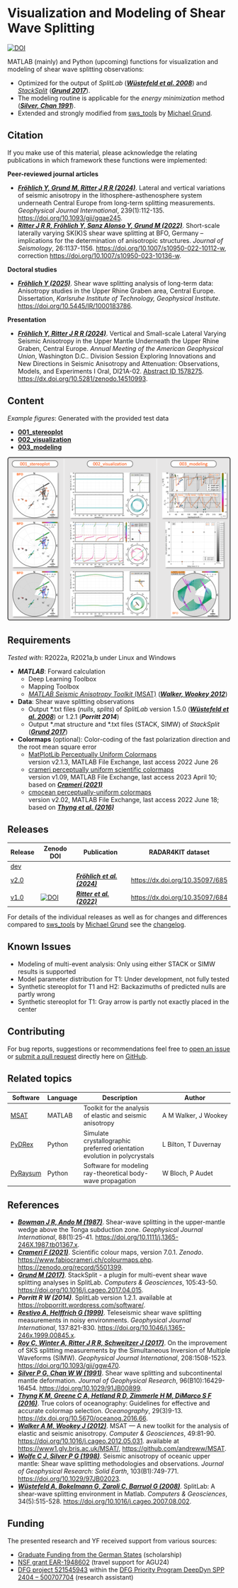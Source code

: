 # Visualization and Modeling of Shear Wave Splitting
[![DOI](https://zenodo.org/badge/DOI/10.5281/zenodo.7213156.svg)](https://doi.org/10.5281/zenodo.7213156)

MATLAB (mainly) and Python (upcoming) functions for visualization and modeling of shear wave splitting observations:

- Optimized for the output of _SplitLab_ ([**_Wüstefeld et al. 2008_**](https://doi.org/10.1016/j.cageo.2007.08.002)) and
  [_StackSplit_](https://github.com/michaelgrund/stacksplit) ([**_Grund 2017_**](https://doi.org/10.1016/j.cageo.2017.04.015)).
- The modeling routine is applicable for the _energy minimization_ method ([**_Silver, Chan 1991_**](https://doi.org/10.1029/91JB00899)).
- Extended and strongly modified from [sws_tools](https://github.com/michaelgrund/sws_tools) by [Michael Grund](https://github.com/michaelgrund).


## Citation

If you make use of this material, please acknowledge the relating publications in which framework these functions were implemented:

**Peer-reviewed journal articles**
- [**_Fröhlich Y, Grund M, Ritter J R R (2024)_**](https://doi.org/10.1093/gji/ggae245).
  Lateral and vertical variations of seismic anisotropy in the lithosphere-asthenosphere system underneath Central Europe from long-term splitting measurements.
  *Geophysical Journal International*, 239(1):112-135.
  https://doi.org/10.1093/gji/ggae245.
- [**_Ritter J R R, Fröhlich Y, Sanz Alonso Y, Grund M (2022)_**](https://doi.org/10.1007/s10950-022-10112-w).
  Short-scale laterally varying SK(K)S shear wave splitting at BFO, Germany – implications for the determination of anisotropic structures.
  *Journal of Seismology*, 26:1137-1156.
  https://doi.org/10.1007/s10950-022-10112-w, correction https://doi.org/10.1007/s10950-023-10136-w.

**Doctoral studies**
- [**_Fröhlich Y (2025)_**](https://doi.org/10.5445/IR/1000183786).
  Shear wave splitting analysis of long-term data: Anisotropy studies in the Upper Rhine Graben area, Central Europe.
  Dissertation, *Karlsruhe Institute of Technology, Geophysical Institute*.
  https://doi.org/10.5445/IR/1000183786.

**Presentation**
- [**_Fröhlich Y, Ritter J R R (2024)_**](https://dx.doi.org/10.5281/zenodo.14510993).
  Vertical and Small-scale Lateral Varying Seismic Anisotropy in the Upper Mantle Underneath the Upper Rhine Graben, Central Europe.
  *Annual Meeting of the American Geophysical Union*, Washington D.C..
  Division Session Exploring Innovations and New Directions in Seismic Anisotropy and Attenuation: Observations, Models, and Experiments I Oral, DI21A-02.
  [Abstract ID 1578275](https://agu.confex.com/agu/agu24/meetingapp.cgi/Paper/1578275).
  https://dx.doi.org/10.5281/zenodo.14510993.


## Content

_Example figures_: Generated with the provided test data

- **[001_stereoplot](https://github.com/yvonnefroehlich/sws-visualization-and-modeling/tree/main/001_stereoplot)**
- **[002_visualization](https://github.com/yvonnefroehlich/sws-visualization-and-modeling/tree/main/002_visualization)**
- **[003_modeling](https://github.com/yvonnefroehlich/sws-visualization-and-modeling/tree/main/003_modeling)**

![](https://github.com/yvonnefroehlich/sws-visualization-and-modeling/raw/main/_images/000_repo_readme_image.png)


## Requirements

_Tested with_: R2022a, R2021a,b under Linux and Windows

- **_MATLAB_**: Forward calculation
  - Deep Learning Toolbox
  - Mapping Toolbox
  - [_MATLAB Seismic Anisotropy Toolkit_ (MSAT)](https://www1.gly.bris.ac.uk/MSAT/) ([**_Walker, Wookey 2012_**](https://doi.org/10.1016/j.cageo.2012.05.031))
- **Data**: Shear wave splitting observations
  - Output *.txt files (_nulls_, _splits_) of _SplitLab_ version 1.5.0 ([**_Wüstefeld et al. 2008_**](https://doi.org/10.1016/j.cageo.2007.08.002)) or 1.2.1 (**_Porritt 2014_**)
  - Output *.mat structure and *.txt files (STACK, SIMW) of _StackSplit_ ([**_Grund 2017_**](https://doi.org/10.1016/j.cageo.2017.04.015))
- **Colormaps** (optional): Color-coding of the fast polarization direction and the root mean square error
  - [MatPlotLib Perceptually Uniform Colormaps](https://de.mathworks.com/matlabcentral/fileexchange/62729-matplotlib-perceptually-uniform-colormaps)\
    version v2.1.3, MATLAB File Exchange, last access 2022 June 26
  - [crameri perceptually uniform scientific colormaps](https://de.mathworks.com/matlabcentral/fileexchange/68546-crameri-perceptually-uniform-scientific-colormaps)\
    version v1.09, MATLAB File Exchange, last access 2023 April 10; based on [**_Crameri (2021)_**](https://zenodo.org/record/5501399)
  - [cmocean perceptually-uniform colormaps](https://de.mathworks.com/matlabcentral/fileexchange/57773-cmocean-perceptually-uniform-colormaps)\
    version v2.02, MATLAB File Exchange, last access 2022 June 18; based on [**_Thyng et al. (2016)_**](https://dx.doi.org/10.5670/oceanog.2016.66)


## Releases

| Release | Zenodo DOI | Publication | RADAR4KIT dataset |
| --- | --- | --- | --- |
| [dev](https://github.com/yvonnefroehlich/sws-visualization-and-modeling/tree/main) |  |  |  |
| [v2.0](https://github.com/yvonnefroehlich/sws-visualization-and-modeling/releases/tag/v2.0) |  | [**_Fröhlich et al. (2024)_**](https://doi.org/10.1093/gji/ggae245) | https://dx.doi.org/10.35097/685 |
| [v1.0](https://github.com/yvonnefroehlich/sws-visualization-and-modeling/releases/tag/v1.0) | [![DOI](https://zenodo.org/badge/DOI/10.5281/zenodo.7213157.svg)](https://doi.org/10.5281/zenodo.7213157) | [**_Ritter et al. (2022)_**](https://doi.org/10.1007/s10950-022-10112-w) | https://dx.doi.org/10.35097/684 |

For details of the individual releases as well as for changes and differences compared to [sws_tools](https://github.com/michaelgrund/sws_tools)
by [Michael Grund](https://github.com/michaelgrund) see the [changelog](https://github.com/yvonnefroehlich/sws-visualization-and-modeling/blob/main/changelog.md).


## Known Issues

- Modeling of multi-event analysis: Only using either STACK or SIMW results is supported
- Model parameter distribution for T1: Under development, not fully tested
- Synthetic stereoplot for T1 and H2: Backazimuths of predicted nulls are partly wrong
- Synthetic stereoplot for T1: Gray arrow is partly not exactly placed in the center


## Contributing

For bug reports, suggestions or recommendations feel free to [open an issue](https://github.com/yvonnefroehlich/sws-visualization-and-modeling/issues) or
[submit a pull request](https://github.com/yvonnefroehlich/sws-visualization-and-modeling/pulls) directly here on
[GitHub](https://github.com/yvonnefroehlich/sws-visualization-and-modeling/tree/main).


## Related topics

| Software | Language | Description | Author |
| --- | --- | --- | --- |
| [MSAT](https://github.com/andreww/MSAT)                | MATLAB | Toolkit for the analysis of elastic and seismic anisotropy                | A&nbsp;M&nbsp;Walker,&nbsp;J&nbsp;Wookey |
| [PyDRex](https://github.com/seismic-anisotropy/PyDRex) | Python | Simulate crystallographic preferred orientation evolution in polycrystals | L Bilton, T Duvernay |
| [PyRaysum](https://github.com/paudetseis/PyRaysum)     | Python | Software for modeling ray-theoretical body-wave propagation               | W Bloch, P Audet     |


## References

- [**_Bowman J R, Ando M (1987)_**](https://doi.org/10.1111/j.1365-246X.1987.tb01367.x).
  Shear-wave splitting in the upper-mantle wedge above the Tonga subduction zone.
  *Geophysical Journal International*, 88(1):25-41.
  https://doi.org/10.1111/j.1365-246X.1987.tb01367.x.
- [**_Crameri F (2021)_**](https://zenodo.org/record/5501399).
  Scientific colour maps, version 7.0.1. *Zenodo*. https://www.fabiocrameri.ch/colourmaps.php. https://zenodo.org/record/5501399.
- [**_Grund M (2017)_**](https://doi.org/10.1016/j.cageo.2017.04.015).
  StackSplit - a plugin for multi-event shear wave splitting analyses in SplitLab.
  *Computers & Geosciences*, 105:43-50.
  https://doi.org/10.1016/j.cageo.2017.04.015.
- **_Porritt R W (2014)_**. SplitLab version 1.2.1.
  available at https://robporritt.wordpress.com/software/.
- [**_Restivo A, Helffrich G (1999)_**](https://doi.org/10.1046/j.1365-246x.1999.00845.x).
  Teleseismic shear wave splitting measurements in noisy environments.
  *Geophysical Journal International*, 137:821-830.
  https://doi.org/10.1046/j.1365-246x.1999.00845.x.
- [**_Roy C, Winter A, Ritter J R R, Schweitzer J (2017)_**](https://doi.org/10.1093/gji/ggw470).
  On the improvement of SKS splitting measurements by the Simultaneous Inversion of Multiple Waveforms (SIMW).
  *Geophysical Journal International*, 208:1508-1523.
  https://doi.org/10.1093/gji/ggw470.
- [**_Silver P G, Chan W W (1991)_**](https://doi.org/10.1029/91JB00899).
  Shear wave splitting and subcontinental mantle deformation.
  *Journal of Geophysical Research*, 96(B10):16429-16454.
  https://doi.org/10.1029/91JB00899.
- [**_Thyng K M, Greene C A, Hetland R D, Zimmerle H M, DiMarco S F (2016)_**](https://dx.doi.org/10.5670/oceanog.2016.66).
  True colors of oceanography: Guidelines for effective and accurate colormap selection.
  *Oceanography*, 29(3)9-13.
  https://dx.doi.org/10.5670/oceanog.2016.66.
- [**_Walker A M, Wookey J (2012)_**](https://doi.org/10.1016/j.cageo.2012.05.031).
  MSAT — A new toolkit for the analysis of elastic and seismic anisotropy.
  *Computer & Geosciences*, 49:81-90.
  https://doi.org/10.1016/j.cageo.2012.05.031.
  available at https://www1.gly.bris.ac.uk/MSAT/, https://github.com/andreww/MSAT.
- [**_Wolfe C J, Silver P G (1998)_**](https://doi.org/10.1029/97JB02023).
  Seismic anisotropy of oceanic upper mantle: Shear wave splitting methodologies and observations.
  *Journal of Geophysical Research: Solid Earth*, 103(B1):749-771.
  https://doi.org/10.1029/97JB02023.
- [**_Wüstefeld A, Bokelmann G, Zaroli C, Barruol G (2008)_**](https://doi.org/10.1016/j.cageo.2007.08.002).
  SplitLab: A shear-wave splitting environment in Matlab.
  *Computers & Geosciences*, 34(5):515-528.
  https://doi.org/10.1016/j.cageo.2007.08.002.


## Funding

The presented research and YF received support from various sources:

- [Graduate Funding from the German States](https://www.khys.kit.edu/english/graduate_funding.php) (scholarship)
- [NSF grant EAR-1948602](https://www.nsf.gov/awardsearch/showAward?AWD_ID=1948602) (travel support for AGU24)
- [DFG project 521545943](https://gepris.dfg.de/gepris/projekt/521545943?language=en) within the
  [DFG Priority Program DeepDyn SPP 2404 – 500707704](https://www.geo.lmu.de/deepdyn/en/) (research assistant)
